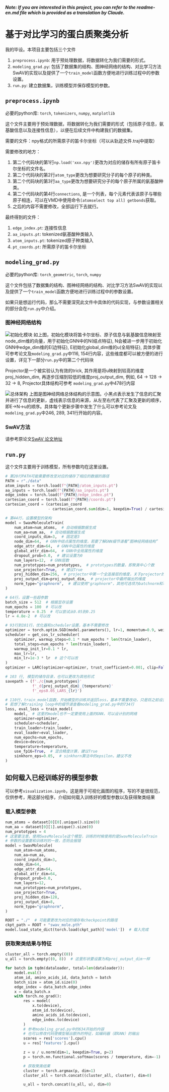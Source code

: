 ***Note: If you are interested in this project, you can refer to the readme-en.md file which is provided as a translation by Claude.***

# 基于对比学习的蛋白质聚类分析
我的毕设。本项目主要包括三个文件  
1. `preprocess.ipynb`: 用于预处理数据，将数据转化为我们需要的形式。
2. `modeling_grad.py`: 包括了数据集的结构、图神经网络的结构、对比学习方法SwAV的实现以及提供了一个`train_model`函数方便地进行训练过程中的参数设置。
3. `run.py`: 建立数据集，训练模型并保存模型的参数。

## `preprocess.ipynb`
必要的python库: `torch`, `tokenizers`, `numpy`, `matplotlib`<br>

这个文件主要用于预处理数据，将数据转化为我们需要的形式（包括原子信息，氨基酸信息以及连接性信息），以便在后续文件中构建我们的数据集。

需要的文件：npy格式的所需原子的笛卡尔坐标（可以从轨迹文件.traj中提取）

需要修改的地方：
1. 第二个代码块的第1行`np.load('xxx.npy')`更改为对应的储存有所有原子笛卡尔坐标的文件名。
2. 第二个代码块的第2行`atom_type`更改为想要研究分子的每个原子的种类。
3. 第二个代码块的第3行`aa_type`更改为想要研究分子的每个原子所属的氨基酸种类。
4. 第二个代码块的第4行`connections`, 是一个列表，每个元素代表该原子与哪些原子相连，可以在VMD中使用命令`[atomselect top all] getbonds`获取。
5. 之后的内容不需要修改，全部运行下去就行。

最终得到的文件：
1. `edge_index.pt`: 连接性信息
2. `aa_inputs.pt`: tokenized氨基酸种类输入
3. `atom_inputs.pt`: tokenized原子种类输入
4. `pt_coords.pt`: 所需原子的笛卡尔坐标


## `modeling_grad.py`
必要的python库: `torch_geometric`, `torch`, `numpy`<br>

这个文件包括了数据集的结构、图神经网络的结构、对比学习方法SwAV的实现以及提供了一个`train_model`函数方便地进行训练过程中的参数设置。

如果只是想运行代码，那么不需要深究此文件中具体的代码实现，与参数设置相关的部分会在`run.py`中介绍。

### 图神经网络结构
![初始化模块](figs/node_init.png "初始化模块")
如上图，初始化模块将笛卡尔坐标、原子信息与氨基酸信息映射至node_dim维的向量，用于初始化GNN中的N(结点特征), N会被进一步用于初始化GNN中edge_dim维的E(边特征), E初始化global_dim维的u(全局特征), 具体步骤可参考论文及`modeling_grad.py`中116, 154行内容，这些维度都可以被方便的进行设置，详见下一部分`run.py`中的第二个代码块

Projector是一个被实验认为有效的trick, 其作用是将u映射到较高的维度proj_hidden_dim, 再逐步压缩到较低的维度proj_output_dim, 例如, 64 → 128 → 32 → 8, Projector具体结构可参考 `modeling_grad.py`中478行内容

![总体架构](figs/encoder_arch.png "总体架构")
上图是图神经网络总体结构的示意图。小黑点表示发生了信息的汇聚并进行了信息的更新，虚线表示信息的来源，从左至右代表了汇聚及更新的顺序，即E→N→u的顺序。具体每个更新步骤中发生了什么可以参考论文及`modeling_grad.py`中246, 289, 341行开始的内容。

### SwAV方法
请参考原论文[SwAV 论文地址](https://arxiv.org/abs/2006.09882v5 "https://arxiv.org/abs/2006.09882v5")

## `run.py`

这个文件主要用于训练模型，所有参数均在这里设置。

```python
# 第20行PATH可能需要修改至对应的储存了相应的数据的路径
PATH = r"./data"
atom_inputs = torch.load(f"{PATH}/atom_inputs.pt")
aa_inputs = torch.load(f"{PATH}/aa_inputs.pt")
edge_index = torch.load(f"{PATH}/edge_index.pt")
cartesian_coord = torch.load(f"{PATH}/coords.pt")
cartesian_coord = (cartesian_coord 
                   - cartesian_coord.sum(dim=1, keepdim=True) / cartesian_coord.shape[1])  # 中心化
```

```python
# 第44行，设置模型的架构
model = SwavMoleculeTrain(
    num_atom=num_atoms,  # 自动根据数据生成
    num_aa=num_aa,  # 自动根据数据生成
    coord_inputs_dim=3,  # 固定是3
    node_dim=64,  # GNN中结点属性的维度，若要了解GNN细节请看“图神经网络结构”
    edge_attr_dim=64,  # GNN中边属性的维度
    global_attr_dim=64,  # GNN中全局属性的维度
    dropout_prob=0.0,  # 建议设置为0
    num_layers=12,  # GNN层数
    num_prototypes=num_prototypes,  # prototypes的数量，即聚类中心个数
    use_projector=True,  # 建议True
    proj_hidden_dim=256,  # projector中第一个全连接层的维度，关于projector的结构请看modeling_grad.py中的478行
    proj_output_dim=proj_output_dim,  # projector中最终输出的维度
    norm_type="graphnorm",  # 建议使用"graphnorm"，其他可选项为batchnorm和layernorm
)
```

```python
# 64行，设置一些超参数
batch_size = 512  # 根据显存设置
num_epochs = 100  # 可以改
temperature = 0.25  # 可以尝试从0.05到0.25
lr = 4.8e-2  # 可以改
```

```python
# 93行到101行，优化器和scheduler设置，基本不需要修改
optimizer = torch.optim.SGD(model.parameters(), lr=1, momentum=0.9, weight_decay=1e-6)  # weight_decay可以改
scheduler = get_cos_lr_scheduler(
    optimizer, warmup_steps=0.1 * num_epochs * len(train_loader), 
    total_steps=num_epochs * len(train_loader),
    warmup_init_lr=0.1 * lr,
    max_lr=lr,  
    min_lr=1e-3 * lr  # 这个可以改
)
optimizer = LARC(optimizer=optimizer, trust_coefficient=0.001, clip=False)  
```

```python
# 103 行, 模型的储存目录，也可以更改为其他形式
savepath = (f'./c{num_prototypes}'
            f'_d{proj_output_dim}_{temperature}'
            f'_eps0.05_LARS_{lr}')
```

```python
# 110行，train_model函数，开始模型的训练并返回loss，基本不需要改动，只是将之前设置好的内容传入这个函数并开始训练
# 若想了解training loop中的细节请查看modeling_grad.py中的734行
loss, eval_loss = train_model(
    model,  # 这里的model也不一定要使用上面的GNN，可以设计别的网络
    optimizer=optimizer,
    scheduler=scheduler,
    train_loader=train_loader,
    eval_loader=eval_loader,
    num_epochs=num_epochs,
    device=device,
    temperature=temperature,  
    use_fp16=True,  # 混合精度计算，建议True
    sinkhorn_eps=0.05,  # sinkhorn算法中的epsilon，建议不改
)
```

## 如何载入已经训练好的模型参数
可以参考`visualization.ipynb`，这是用于可视化画图的程序，写的不是很规范，仅供参考，用这部分程序，介绍如何载入训练好的模型参数以及获得聚类结果

### 载入模型参数
```python
num_atoms = dataset[0][0].unique().size(0)
num_aa = dataset[0][1].unique().size(0)
num_prototypes = 4
# 这里要注意，使用SwavMolecule这个模型，训练的时候使用的是SwavMoleculeTrain
# 参数的设置要和训练时的一致，否则会报错
model = SwavMolecule(
    num_atom=num_atoms,
    num_aa=num_aa,
    coord_inputs_dim=3,
    node_dim=64,
    edge_attr_dim=64,
    global_attr_dim=64,
    dropout_prob=0.0,
    num_layers=12,
    num_prototypes=num_prototypes,
    use_projector=True,
    proj_hidden_dim=128,
    proj_output_dim=8,
    norm_type="graphnorm",
)  

ROOT = "./"  # 可能要更改为对应的储存有checkpoint的路径
ckpt_path = ROOT + "swav_mole.pth"
model.load_state_dict(torch.load(ckpt_path)['model'])  # 载入完成
```

### 获取聚类结果与特征
```python
cluster_all = torch.empty((0))
u_all = torch.empty((0, 8))  # 这里形状要设置为和proj_output_dim一样

for batch in tqdm(dataloader, total=len(dataloader)):
    model.eval()
    atom_id, amino_acids_id, data_batch = batch
    batch_size = atom_id.size(0)
    edge_index = data_batch.edge_index
    x = data_batch.x
    with torch.no_grad():
        res = model(
            x.to(device), 
            atom_id.to(device), 
            amino_acids_id.to(device), 
            edge_index.to(device)
        )
        # 参考modeling_grad.py中的634开始的内容
        # 也可以修改代码使模型输出额外的特征，如编码器（即GNN）的输出
        scores = res['scores'].cpu()  
        u = res['features'].cpu()

        z = u / u.norm(dim=1, keepdim=True, p=2)
        p = torch.nn.functional.softmax(scores / temperature, dim=-1)

        # 获取聚类结果
        cluster = torch.argmax(p, dim=1)
        cluster_all = torch.concat((cluster_all, cluster), dim=0)

        u_all = torch.concat((u_all, u), dim=0)
```

